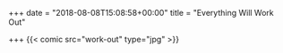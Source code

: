 +++
date = "2018-08-08T15:08:58+00:00"
title = "Everything Will Work Out"

+++
{{< comic src="work-out" type="jpg" >}}